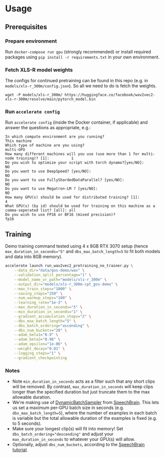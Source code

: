 # Usage

## Prerequisites

### Prepare environment

Run `docker-compose run gpu` (strongly recommended) or install required packages using `pip install -r requirements.txt` in your own environment.

### Fetch XLS-R model weights

The configs for continued pretraining can be found in this repo (e.g. in `models/xls-r_300m/config.json`). So all we need to do is fetch the weights.

```
wget -P models/xls-r_300m/ https://huggingface.co/facebook/wav2vec2-xls-r-300m/resolve/main/pytorch_model.bin
```

### Run `accelerate config`

Run `accelerate config` (inside the Docker container, if applicable) and answer the questions as appropriate, e.g.:

```
In which compute environment are you running?                                                     This machine
Which type of machine are you using?                                                              multi-GPU
How many different machines will you use (use more than 1 for multi-node training)? [1]:          1
Do you wish to optimize your script with torch dynamo?[yes/NO]:                                   NO
Do you want to use DeepSpeed? [yes/NO]:                                                           NO
Do you want to use FullyShardedDataParallel? [yes/NO]:                                            NO
Do you want to use Megatron-LM ? [yes/NO]:                                                        NO
How many GPU(s) should be used for distributed training? [1]:                                     4
What GPU(s) (by id) should be used for training on this machine as a comma-seperated list? [all]: all
Do you wish to use FP16 or BF16 (mixed precision)?                                                fp16
```

## Training

Demo training command tested using 4 x 8GB RTX 3070 setup (hence `max_duration_in_seconds="5"` and `dbs_max_batch_length=5` to fit both models and data into 8GB memory).

```bash
accelerate launch run_wav2vec2_pretraining_no_trainer.py \
	--data_dir="data/gos-demo/wav" \
	--validation_split_percentage="1" \
	--model_name_or_path="models/xls-r_300m" \
	--output_dir="models/xls-r_300m-cpt_gos-demo" \
	--max_train_steps="1000" \
	--saving_steps="250" \
	--num_warmup_steps="100" \
	--learning_rate="1e-3" \
	--max_duration_in_seconds="5" \
	--min_duration_in_seconds="1" \
	--gradient_accumulation_steps="2" \
	--dbs_max_batch_length="5" \
	--dbs_batch_ordering="ascending" \
	--dbs_num_buckets="20" \
	--adam_beta1="0.9" \
	--adam_beta2="0.98" \
	--adam_epsilon="1e-06" \
	--weight_decay="0.01" \
	--logging_steps="1" \
	--gradient_checkpointing
```

### Notes

- Note `min_duration_in_seconds` acts as a filter such that any short clips will be removed. By contrast, `max_duration_in_seconds` will keep clips longer than the specified duration but just truncate them to the max allowable duration.
- We're making use of [DynamicBatchSampler](https://speechbrain.readthedocs.io/en/latest/API/speechbrain.dataio.sampler.html#speechbrain.dataio.sampler.DynamicBatchSampler) from [SpeechBrain](https://speechbrain.github.io/).
This lets us set a maximum per-GPU batch size in seconds (e.g. `dbs_max_batch_length=5`), where the number of examples in each batch is variable but the total allowable duration of the examples is fixed (e.g. to 5 seconds).
- Make sure your longest clip(s) will fit into memory! Set `dbs_batch_ordering="descending"` and adjust your `max_duration_in_seconds` to whatever your GPU(s) will allow.
- Optionally, adjust `dbs_num_buckets`, according to the [SpeechBrain tutorial](https://colab.research.google.com/drive/1mypqbHDrusZaIbqPoiEGY-WIbnpMHa2I?usp=sharing).
